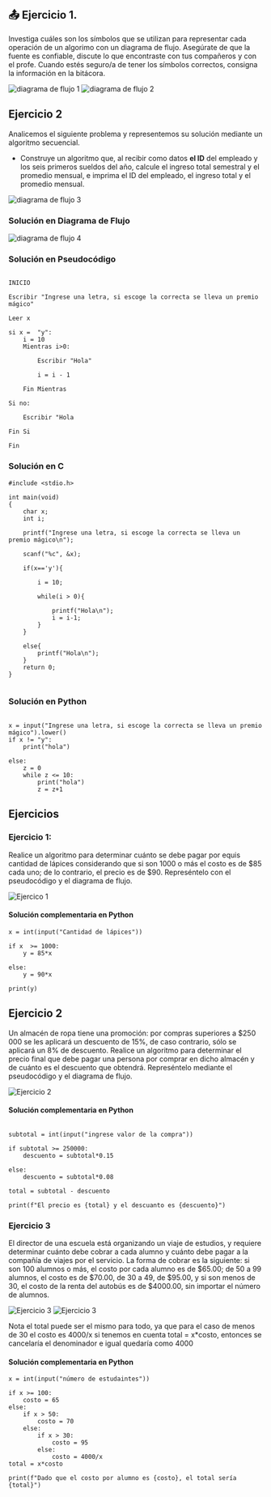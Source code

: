                                                                                                                     

## 📤 Ejercicio 1.

Investiga cuáles son los símbolos que se utilizan para representar cada operación de un algorimo con un diagrama de flujo. Asegúrate de que la fuente es confiable, discute lo que encontraste con tus compañeros y con el profe. Cuando estés seguro/a de tener los símbolos correctos, consigna la información en la bitácora.


![diagrama de flujo 1](./images/img1.png)
![diagrama de flujo 2](./images/img2.png)

## Ejercicio 2

Analicemos el siguiente problema y representemos su solución mediante un algoritmo secuencial.

- Construye un algoritmo que, al recibir como datos **el ID** del empleado y los seis primeros sueldos del año, calcule el ingreso total semestral y el promedio mensual, e imprima el ID del empleado, el ingreso total y el promedio mensual.

![diagrama de flujo 3](./images/img3.png)


### Solución en Diagrama de Flujo


![diagrama de flujo 4](./images/img4.png)

### Solución en Pseudocódigo

```txt:

INICIO

Escribir "Ingrese una letra, si escoge la correcta se lleva un premio mágico"

Leer x

si x =  "y":
    i = 10
    Mientras i>0:

        Escribir "Hola"

        i = i - 1

    Fin Mientras

Si no:
    
    Escribir "Hola

Fin Si

Fin

```
### Solución en C

```c:
#include <stdio.h>

int main(void)
{
    char x;
    int i;
    
    printf("Ingrese una letra, si escoge la correcta se lleva un premio mágico\n");
    
    scanf("%c", &x);
    
    if(x=='y'){
        
        i = 10;
        
        while(i > 0){
            
            printf("Hola\n");
            i = i-1;
        }
    }
    
    else{
        printf("Hola\n");
    }
    return 0;
}


```
### Solución en Python
```python:

x = input("Ingrese una letra, si escoge la correcta se lleva un premio mágico").lower()
if x != "y":
    print("hola")

else:
    z = 0
    while z <= 10:
        print("hola")
        z = z+1

```
## Ejercicios

### Ejercicio 1:

Realice un algoritmo para determinar cuánto se debe pagar por equis cantidad de lápices considerando que si son 1000 o más el costo es de $85 cada uno; de lo contrario, el precio es de $90. Represéntelo con el pseudocódigo y el diagrama de flujo.

![Ejercico 1](./images/img5.jpg)

#### Solución complementaria en Python

```python:
x = int(input("Cantidad de lápices"))

if x  >= 1000:
    y = 85*x
    
else:
    y = 90*x
    
print(y)

```

## Ejercicio 2

Un almacén de ropa tiene una promoción: por compras superiores a $250 000 se les aplicará un descuento de 15%, de caso contrario, sólo se aplicará un 8% de descuento. Realice un algoritmo para determinar el precio final que debe pagar una persona por comprar en dicho almacén y de cuánto es el descuento que obtendrá. Represéntelo mediante el pseudocódigo y el diagrama de flujo.

![Ejercicio 2](./images/img6.jpg)

#### Solución complementaria en Python

```python:

subtotal = int(input("ingrese valor de la compra"))

if subtotal >= 250000:
    descuento = subtotal*0.15
    
else:
    descuento = subtotal*0.08
    
total = subtotal - descuento

print(f"El precio es {total} y el descuanto es {descuento}")

```

### Ejercicio 3

El director de una escuela está organizando un viaje de estudios, y requiere determinar cuánto debe cobrar a cada alumno y cuánto debe pagar a la compañía de viajes por el servicio. La forma de cobrar es la siguiente: si son 100 alumnos o más, el costo por cada alumno es de $65.00; de 50 a 99 alumnos, el costo es de $70.00, de 30 a 49, de $95.00, y si son menos de 30, el costo de la renta del autobús es de $4000.00, sin importar el número de alumnos.

![Ejercicio 3](./images/img7.jpg)
![Ejercicio 3](./images/img8.jpg)

Nota el total puede ser el mismo para todo, ya que para el caso de menos de 30 el costo es 4000/x si tenemos en cuenta total = x*costo, entonces se cancelaría el denominador e igual quedaría como 4000
#### Solución complementaria en Python

```python:
x = int(input("número de estudaintes"))

if x >= 100:
    costo = 65
else:
    if x > 50: 
        costo = 70
    else:
        if x > 30:
            costo = 95
        else:
            costo = 4000/x
total = x*costo

print(f"Dado que el costo por alumno es {costo}, el total sería {total}")
```